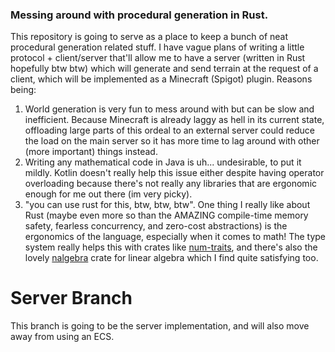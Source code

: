 ### Messing around with procedural generation in Rust.
This repository is going to serve as a place to keep a bunch of neat procedural generation related stuff.
I have vague plans of writing a little protocol + client/server that'll allow me to have a server (written in Rust hopefully btw btw)
which will generate and send terrain at the request of a client, which will be implemented as a Minecraft (Spigot) plugin.
Reasons being:
  1. World generation is very fun to mess around with but can be slow and inefficient. Because Minecraft is already laggy
  as hell in its current state, offloading large parts of this ordeal to an external server could reduce the load on the
  main server so it has more time to lag around with other (more important) things instead.
  2. Writing any mathematical code in Java is uh... undesirable, to put it mildly. Kotlin doesn't really help this issue either
  despite having operator overloading because there's not really any libraries that are ergonomic enough for me out there (im very picky).
  3. "you can use rust for this, btw, btw, btw". One thing I really like about Rust (maybe even more so than the AMAZING compile-time memory safety,
  fearless concurrency, and zero-cost abstractions) is the ergonomics of the language, especially when it comes to math! The type system really
  helps this with crates like [num-traits](https://crates.io/crates/num-traits), and there's also the lovely [nalgebra](https://crates.io/crates/nalgebra)
  crate for linear algebra which I find quite satisfying too.


# Server Branch
This branch is going to be the server implementation, and will also move away from using an ECS.